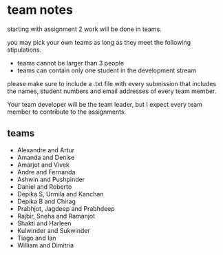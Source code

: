 # team notes

starting with assignment 2 work will be done in teams.

you may pick your own teams as long as they meet the following stipulations.

- teams cannot be larger than 3 people
- teams can contain only one student in the development stream

please make sure to include a .txt file with every submission that includes the
names, student numbers and email addresses of every team member.

Your team developer will be the team leader, but I expect every team member to
contribute to the assignments.

## teams
- Alexandre and Artur
- Amanda and Denise
- Amarjot and Vivek
- Andre and Fernanda
- Ashwin and Pushpinder
- Daniel and Roberto
- Depika S, Urmila and Kanchan
- Depika B and Chirag
- Prabhjot, Jagdeep and Prabhdeep
- Rajbir, Sneha and Ramanjot
- Shakti and Harleen
- Kulwinder and Sukwinder
- Tiago and Ian
- William and Dimitria

